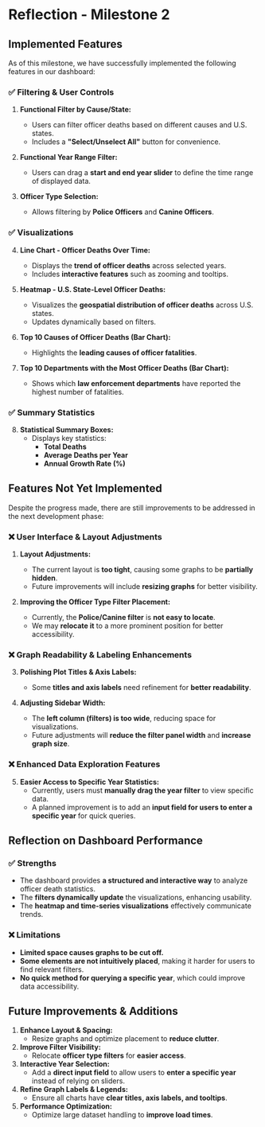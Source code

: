 # Reflection - Milestone 2

## Implemented Features
As of this milestone, we have successfully implemented the following features in our dashboard:

### ✅ **Filtering & User Controls**
1. **Functional Filter by Cause/State:**
   - Users can filter officer deaths based on different causes and U.S. states.
   - Includes a **"Select/Unselect All"** button for convenience.

2. **Functional Year Range Filter:**
   - Users can drag a **start and end year slider** to define the time range of displayed data.

3. **Officer Type Selection:**
   - Allows filtering by **Police Officers** and **Canine Officers**.

### ✅ **Visualizations**
4. **Line Chart - Officer Deaths Over Time:**
   - Displays the **trend of officer deaths** across selected years.
   - Includes **interactive features** such as zooming and tooltips.

5. **Heatmap - U.S. State-Level Officer Deaths:**
   - Visualizes the **geospatial distribution of officer deaths** across U.S. states.
   - Updates dynamically based on filters.

6. **Top 10 Causes of Officer Deaths (Bar Chart):**
   - Highlights the **leading causes of officer fatalities**.

7. **Top 10 Departments with the Most Officer Deaths (Bar Chart):**
   - Shows which **law enforcement departments** have reported the highest number of fatalities.

### ✅ **Summary Statistics**
8. **Statistical Summary Boxes:**
   - Displays key statistics:
     - **Total Deaths**
     - **Average Deaths per Year**
     - **Annual Growth Rate (%)**

## Features Not Yet Implemented
Despite the progress made, there are still improvements to be addressed in the next development phase:

### ❌ **User Interface & Layout Adjustments**
1. **Layout Adjustments:**
   - The current layout is **too tight**, causing some graphs to be **partially hidden**.
   - Future improvements will include **resizing graphs** for better visibility.

2. **Improving the Officer Type Filter Placement:**
   - Currently, the **Police/Canine filter** is **not easy to locate**.
   - We may **relocate it** to a more prominent position for better accessibility.

### ❌ **Graph Readability & Labeling Enhancements**
3. **Polishing Plot Titles & Axis Labels:**
   - Some **titles and axis labels** need refinement for **better readability**.

4. **Adjusting Sidebar Width:**
   - The **left column (filters) is too wide**, reducing space for visualizations.
   - Future adjustments will **reduce the filter panel width** and **increase graph size**.

### ❌ **Enhanced Data Exploration Features**
5. **Easier Access to Specific Year Statistics:**
   - Currently, users must **manually drag the year filter** to view specific data.
   - A planned improvement is to add an **input field for users to enter a specific year** for quick queries.

## Reflection on Dashboard Performance
### ✅ **Strengths**
- The dashboard provides **a structured and interactive way** to analyze officer death statistics.
- The **filters dynamically update** the visualizations, enhancing usability.
- The **heatmap and time-series visualizations** effectively communicate trends.

### ❌ **Limitations**
- **Limited space causes graphs to be cut off.**
- **Some elements are not intuitively placed**, making it harder for users to find relevant filters.
- **No quick method for querying a specific year**, which could improve data accessibility.

## Future Improvements & Additions
1. **Enhance Layout & Spacing:**
   - Resize graphs and optimize placement to **reduce clutter**.
2. **Improve Filter Visibility:**
   - Relocate **officer type filters** for **easier access**.
3. **Interactive Year Selection:**
   - Add a **direct input field** to allow users to **enter a specific year** instead of relying on sliders.
4. **Refine Graph Labels & Legends:**
   - Ensure all charts have **clear titles, axis labels, and tooltips**.
5. **Performance Optimization:**
   - Optimize large dataset handling to **improve load times**.

